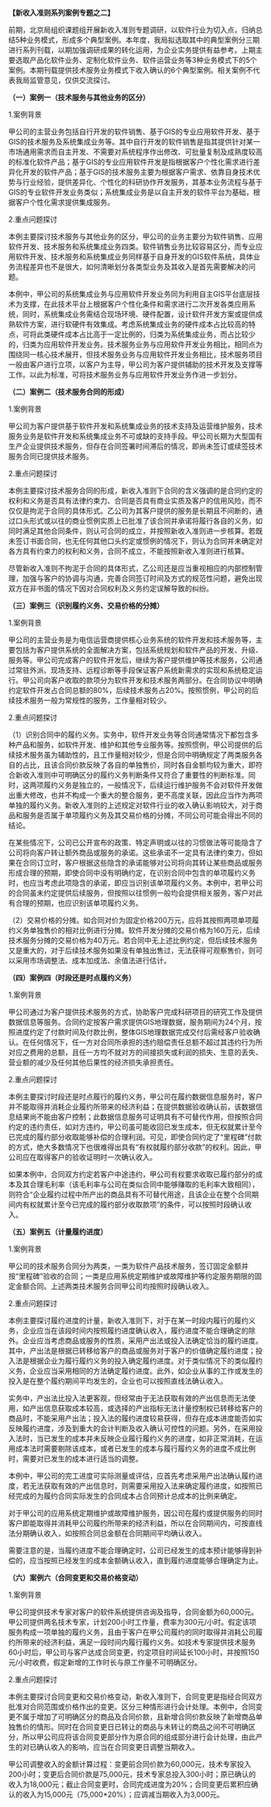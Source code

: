 **【新收入准则系列案例专题之二】**

  前期，北京局组织课题组开展新收入准则专题调研，以软件行业为切入点，归纳总结5种业务模式，形成多个典型案例。本年度，我局拟选取其中的典型案例分三期进行系列刊载，以期加强调研成果的转化运用，为企业实务提供有益参考。上期主要选取产品化软件业务、定制化软件业务、软件运营业务等3种业务模式下的5个案例。本期刊载提供技术服务业务模式下收入确认的6个典型案例。相关案例不代表我局监管意见，仅供交流探讨。
  
**（一）案例一（技术服务与其他业务的区分）**

1.案例背景

甲公司的主营业务包括自行开发的软件销售、基于GIS的专业应用软件开发、基于GIS的技术服务及系统集成业务等。其中自行开发的软件销售是指其提供针对某一市场通用需求而自主开发、不需要对系统程序作出修改、可批量复制及成熟度较高的标准化软件产品；基于GIS的专业应用软件开发是指根据客户个性化需求进行差异化开发的软件产品；基于GIS的技术服务主要为根据客户需求、依靠自身技术优势与行业经验，提供差异化、个性化的科研协作开发服务，其基本业务流程与基于GIS的专业软件开发业务类似；系统集成业务是以自主开发的软件平台为基础，根据客户个性化需求提供集成服务。

2.重点问题探讨

本例主要探讨技术服务与其他业务的区分，甲公司的业务主要分为软件销售、应用软件开发、技术服务和系统集成业务四类。软件销售业务比较容易区分，而专业应用软件开发、技术服务和系统集成业务同样基于自身开发的GIS软件系统，具体业务流程差异也不是很大，如何清晰划分各类型业务及其收入是首先需要解决的问题。

本例中，甲公司的系统集成业务与应用软件开发业务同为利用自主GIS平台底层技术为支撑，在此技术平台上根据客户个性化条件和需求进行二次开发各类应用系统，同时，系统集成业务需结合现场环境、硬件配置，设计软件开发方案或提供成熟软件方案，进行软硬件有效集成。考虑系统集成业务的硬件成本占比较高的特点，可将此类硬件成本占比高于一定比例的，归类为系统集成业务，而占比较少的，归类为应用软件开发业务。技术服务业务与应用软件开发业务相比，相同点为围绕同一核心技术展开，但技术服务业务与应用软件开发业务相比，技术服务项目一般由客户进行立项，以客户为主导，甲公司为客户提供辅助的技术开发及支撑等工作。以此为标准，可将技术服务业务与应用软件开发业务作进一步划分。

**（二）案例二（技术服务合同的形成）**

1.案例背景

甲公司为客户提供基于软件开发和系统集成业务的技术支持及运营维护服务，技术服务业务是软件开发和系统集成业务不可或缺的支持手段。甲公司长期为大型国有生产企业提供技术服务，但存在合同签署时间滞后的情况，即尚未签订或续签技术服务合同已提供技术服务。

2.重点问题探讨

本例主要探讨技术服务合同的形成，新收入准则下合同的含义强调的是合同约定的权利和义务是否具有法律约束力、合同是否具有商业实质及客户的信用风险，而不仅仅是拘泥于合同的具体形式。乙公司为其客户提供的服务是长期且不间断的，通过口头形式或以往的商业惯例实质上已批准了该合同并承诺将履行各自的义务，如同时满足其他合同条件，则认可合同的成立，并按照新收入准则进一步核算。若既未签订书面合同，也无任何其他口头约定或惯例的情况下，则认为合同并未确定对各方具有约束力的权利和义务，合同不成立，不能按照新收入准则进行核算。

尽管新收入准则不拘泥于合同的具体形式，乙公司还是应当重视相应的内部控制管理，加强与客户的协调与沟通，完善合同签订时间及方式的规范性问题，避免出现双方在非书面的情况下因对合同权利及义务约定误解导致的纠纷。

**（三）案例三（识别履约义务、交易价格的分摊）**

1.案例背景

甲公司的主营业务是为电信运营商提供核心业务系统的软件开发和技术服务等，主要包括为客户提供系统的全面解决方案，包括系统规划和软件产品的开发、升级、服务等。甲公司完成客户的软件开发后，继续为客户提供维护等技术服务，公司通过常驻外派、现场支持、远程诊断等手段保证客户系统新需求的实现和系统稳定运行。甲公司向客户收取的款项分为软件开发和技术服务两部分。在合同协议中明确约定软件开发占合同总额的80%，后续技术服务占20%。按照惯例，甲公司的后续技术服务一般为常规性的服务，工作量相对较少。

2.重点问题探讨

（1）识别合同中的履约义务。实务中，软件开发业务等合同通常情况下都包含多种产品和服务，如软件开发、维护和其他专业服务等。按照惯例，甲公司提供的后续技术服务虽为辅助性的，且工作量相对较少，但是合同中明确规定了两类服务各自的占比，且该合同价款反映了各自的单独售价，同时各自金额均较为重大，即符合新收入准则中可明确区分的履约义务判断条件又符合了重要性的判断标准。同时，这两项履约义务是独立的，一般情况下，后续运行维护服务不会对软件开发做出重大修改，也并不构成一个重大的整合服务，更不高度关联，因此应当作为两项单独的履约义务。新收入准则的上述规定对软件行业的收入确认影响较大，对于商品和服务是否属于单项履约义务及其交易价格的分摊，不同公司可能会得出不同的结论。

在某些情况下，公司已公开宣布的政策、特定声明或以往的习惯做法等可能隐含了公司将向客户转让额外商品或服务的承诺。这些承诺不一定具有法律约束力，但如果在合同订立时，客户根据这些隐含的承诺能够对公司将向其转让某些商品或服务形成合理的预期，即使合同中没有明确约定，在识别合同中包含的单项履约义务时，也应当考虑此项隐含的承诺，即应当识别该单项履约义务。本例中，若甲公司的合同虽未约定提供后续服务，但按照以往惯例一般均会提供相关服务，客户对此有合理的预期，也应识别该单项履约义务。

（2）交易价格的分摊。如合同对价为固定价格200万元，应将其按照两项单项履约义务单独售价的相对比例进行分摊。软件开发分摊的交易价格为160万元，后续技术服务分摊的交易价格为40万元。若合同中无上述比例约定，但后续技术服务又是重大的，对于后续技术服务如果没有单独出售过，无法获得可观察售价，则可以采用市场调整法、成本加成法、余值法进行估计。

**（四）案例四（时段还是时点履约义务）**

1.案例背景

甲公司通过为客户提供技术服务的方式，协助客户完成科研项目的研究工作及提供数据信息等服务。合同约定按客户需求提供GIS地理数据，服务期间为24个月，按照进度约定了付款时间及付款比例，整体GIS地理数据完成交付后需经客户验收确认。在任何情况下，任一方对合同所承担的违约赔偿责任总额不超过其违约行为所对应之费用的总额，且任一方均不就对方的间接损失或利润的损失、生意的丢失、营业额的减少及任何其他后果性的经济损失承担责任。

2.重点问题探讨

本例主要探讨时段还是时点履行的履约义务，甲公司在履约数据信息服务时，客户并不能取得并消耗企业履约所带来的经济利益；在提供数据验收确认前，该数据信息结果尚不能由客户控制；此数据信息服务可证明具有不可替代作用，但按照合同约定的违约责任，如对方违约，甲公司虽可能收回已发生成本，但无权就累计至今已完成的履约部分收取能够补偿的合理利润。可见，即使合同约定了“里程碑”付款的方式，绝大多数情况下也很难得出具有“有权就履约部分收款”的权利。因此，甲公司应在取得客户的验收证明时一次确认收入。

如果本例中，合同双方约定若客户中途违约，甲公司有权要求收取已履约部分的成本及其合理毛利率（该毛利率与公司在类似合同中能够赚取的毛利率大致相同），则符合“企业履约过程中所产出的商品具有不可替代用途，且该企业在整个合同期间内有权就累计至今已完成的履约部分收取款项”的条件，可以按照时段确认收入。

**（五）案例五（计量履约进度）**

1.案例背景

甲公司的技术服务合同分为两类，一类为软件产品技术服务，签订固定金额并按“里程碑”验收的合同；一类是应用系统定期维护或故障维护等约定服务期限的固定金额合同。上述两类技术服务合同甲公司均按照时段确认收入。

2.重点问题探讨

本例主要探讨履约进度的计量，新收入准则下，对于在某一时段内履行的履约义务，企业应当在该段时间内按照履约进度确认收入，履约进度不能合理确定的除外。企业应当考虑商品或服务的性质，采用产出法或投入法确定恰当的履约进度。其中，产出法是根据已转移给客户的商品或服务对于客户的价值确定履约进度；投入法是根据企业为履行履约义务的投入确定履约进度。对于类似情况下的类似履约义务，企业应当采用相同的方法确定履约进度。此外，如企业从事的工作或发生的投入是在整个履约期间平均发生的，企业也可以按照直线法确认收入。

实务中，产出法比投入法更客观，但经常由于无法获取有效的产出信息而无法使用，如产出信息获取成本较高，或选择的产出指标无法计量控制权已转移给客户的商品时，不能采用产出法；投入法的履约进度较易获得，但存在成本进度能否如实反映履约进度，涉及到重大的会计判断及收入确认可控性的问题。另外，在采用投入法时，当已发生的成本并未反映企业履行履约义务的进度，如非正常消耗，在运用成本法时需要剔除该成本，或者已发生的成本与履行履约义务的进度不成比例时，需要对已发生的成本进行适当的调整。

本例中，甲公司的完工进度可实际测量或评估，应首先考虑采用产出法确认履约进度，若无法获取有效的产出信息时，则需要采用投入法来确定履约进度，如按照已经完成的为履约合同实际发生的合同成本占合同预计总成本的比例来确定。

对于甲公司的应用系统定期维护或故障维护服务，因公司在履约或提供服务的同时客户即能取得并消耗甲公司履约所带来的经济利益，所以在合同期间内，可按直线法分期确认收入，如按照合同总金额在合同期间平均确认收入。

需要注意的是，当履约进度不能合理确定时，公司已经发生的成本预计能够得到补偿的，应当按照已经发生的成本金额确认收入，直到履约进度能够合理确定为止。

**（六）案例六（合同变更和交易价格变动）**

1.案例背景

甲公司提供技术专家对客户的软件系统提供咨询及指导，合同金额为60,000元。甲公司提供两名技术专家，计划200小时工作量，费率为300元/小时。假定该项服务构成一项单独的履约义务，且由于客户在甲公司履约的同时取得并消耗公司履约所带来的经济利益，满足一段时间内履行履约义务。如技术专家提供技术服务60小时后，甲公司与客户达成合同变更，约定项目时间延长100小时，并按照150元/小时收费，假定新增的工作时长与原工作量不可明确区分。

2.重点问题探讨

本例主要探讨合同变更和交易价格变动，新收入准则下，合同变更是指经合同双方批准对合同范围或价格作出的变更。区分三种情形进行会计处理。本例中，合同变更不属于增加了可明确区分的商品及合同价款，且新增合同价款反映了新增商品单独售价的情形。同时在合同变更日已转让的商品与未转让的商品之间不可明确区分，所以甲公司应将该合同变更部分作为原合同的组成部分进行会计处理，由此产生的对已确认收入的影响，应当在合同变更日调整当期收入。

甲公司调整收入的金额计算过程：变更前合同价款为60,000元，技术专家投入200小时；变更后合同价款是75,000元，技术专家总投入300小时；原已确认的收入为18,000元；截止合同变更时，合同完成进度为20%；合同变更后累积应确认的收入为15,000元（75,000*20%）；应调减当期收入为3,000元。
